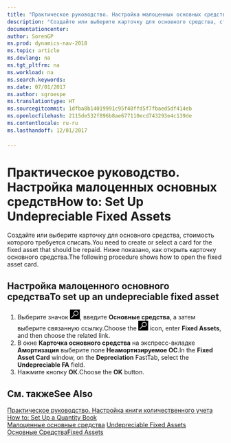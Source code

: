 ```yaml
---
title: "Практическое руководство. Настройка малоценных основных средств"
description: "Создайте или выберите карточку для основного средства, стоимость которого требуется списать. Ниже показано, как открыть карточку основного средства."
documentationcenter: 
author: SorenGP
ms.prod: dynamics-nav-2018
ms.topic: article
ms.devlang: na
ms.tgt_pltfrm: na
ms.workload: na
ms.search.keywords: 
ms.date: 07/01/2017
ms.author: sgroespe
ms.translationtype: HT
ms.sourcegitcommit: 1dfba8b14019991c95f40ffd5f7fbaed5df414eb
ms.openlocfilehash: 2115de532f896b8ae677110ecd743293e4c139de
ms.contentlocale: ru-ru
ms.lasthandoff: 12/01/2017

---
```

# <a name="how-to-set-up-undepreciable-fixed-assets"></a><span data-ttu-id="08d8d-104">Практическое руководство. Настройка малоценных основных средств</span><span class="sxs-lookup"><span data-stu-id="08d8d-104">How to: Set Up Undepreciable Fixed Assets</span></span>
<span data-ttu-id="08d8d-105">Создайте или выберите карточку для основного средства, стоимость которого требуется списать.</span><span class="sxs-lookup"><span data-stu-id="08d8d-105">You need to create or select a card for the fixed asset that should be repaid.</span></span> <span data-ttu-id="08d8d-106">Ниже показано, как открыть карточку основного средства.</span><span class="sxs-lookup"><span data-stu-id="08d8d-106">The following procedure shows how to open the fixed asset card.</span></span>  

## <a name="to-set-up-an-undepreciable-fixed-asset"></a><span data-ttu-id="08d8d-107">Настройка малоценного основного средства</span><span class="sxs-lookup"><span data-stu-id="08d8d-107">To set up an undepreciable fixed asset</span></span>  

1.  <span data-ttu-id="08d8d-108">Выберите значок ![Поиск страницы или отчета](../../media/ui-search/search_small.png "Значок поиска страницы или отчета"), введите **Основные средства**, а затем выберите связанную ссылку.</span><span class="sxs-lookup"><span data-stu-id="08d8d-108">Choose the ![Search for Page or Report](../../media/ui-search/search_small.png "Search for Page or Report icon") icon, enter **Fixed Assets**, and then choose the related link.</span></span>  
2.  <span data-ttu-id="08d8d-109">В окне **Карточка основного средства** на экспресс-вкладке **Амортизация** выберите поле **Неамортизируемое ОС**.</span><span class="sxs-lookup"><span data-stu-id="08d8d-109">In the **Fixed Asset Card** window, on the **Depreciation** FastTab, select the **Undepreciable FA** field.</span></span>  
3.  <span data-ttu-id="08d8d-110">Нажмите кнопку **ОК**.</span><span class="sxs-lookup"><span data-stu-id="08d8d-110">Choose the **OK** button.</span></span>  

## <a name="see-also"></a><span data-ttu-id="08d8d-111">См. также</span><span class="sxs-lookup"><span data-stu-id="08d8d-111">See Also</span></span>  
 <span data-ttu-id="08d8d-112">[Практическое руководство. Настройка книги количественного учета](how-to-set-up-a-quantity-book.md) </span><span class="sxs-lookup"><span data-stu-id="08d8d-112">[How to: Set Up a Quantity Book](how-to-set-up-a-quantity-book.md) </span></span>  
 <span data-ttu-id="08d8d-113">[Малоценные основные средства](undepreciable-fixed-assets.md) </span><span class="sxs-lookup"><span data-stu-id="08d8d-113">[Undepreciable Fixed Assets](undepreciable-fixed-assets.md) </span></span>  
 [<span data-ttu-id="08d8d-114">Основные Средства</span><span class="sxs-lookup"><span data-stu-id="08d8d-114">Fixed Assets</span></span>](../../fa-manage.md)

